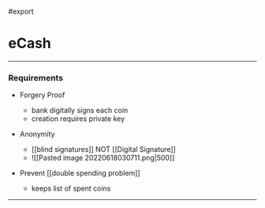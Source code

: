 #export 
# eCash
___
### Requirements
- Forgery Proof
	- bank digitally signs each coin
	- creation requires private key

- Anonymity
	- [[blind signatures]] NOT [[Digital Signature]]
	- ![[Pasted image 20220618030711.png|500]]

- Prevent [[double spending problem]]
	- keeps list of spent coins

___


